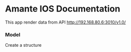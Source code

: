 # Amante IOS Documentation


This app render data from API http://192.168.80.6:3010/v1.0/


### Model 
Create a structure 